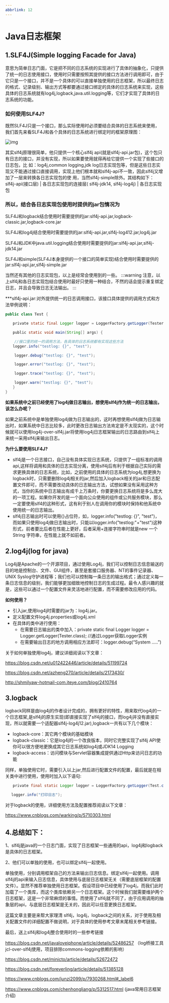 ```yaml
---
abbrlink: 12
---
```

# Java日志框架

## 1.SLF4J(Simple logging Facade for Java)

意思为简单日志门面，它是把不同的日志系统的实现进行了具体的抽象化，只提供了统一的日志使用接口，使用时只需要按照其提供的接口方法进行调用即可，由于它只是一个接口，并不是一个具体的可以直接单独使用的日志框架，所以最终日志的格式、记录级别、输出方式等都要通过接口绑定的具体的日志系统来实现，这些具体的日志系统就有log4j,logback,java.util.logging等，它们才实现了具体的日志系统的功能。

### 如何使用SLF4J?

既然SLF4J只是一个接口，那么实际使用时必须要结合具体的日志系统来使用，我们首先来看SLF4J和各个具体的日志系统进行绑定时的框架原理图：

![img](https://img2018.cnblogs.com/blog/1434095/201810/1434095-20181011231449434-658115391.png)

其实slf4j原理很简单，他只提供一个核心slf4j api(就是slf4j-api.jar包)，这个包只有日志的接口，并没有实现，所以如果要使用就得再给它提供一个实现了些接口的日志包，比 如：log4j,common logging,jdk log日志实现包等，但是这些日志实现又不能通过接口直接调用，实现上他们根本就和slf4j-api不一致，因此slf4j又增加了一层来转换各日志实现包的使 用，当然slf4j-simple除外。其结构如下：
slf4j-api(接口层)
  |
各日志实现包的连接层( slf4j-jdk14, slf4j-log4j)
  |
各日志实现包

### 所以，结合各日志实现包使用时提供的jar包情况为

SLF4J和logback结合使用时需要提供的jar:slf4j-api.jar,logback-classic.jar,logback-core.jar

SLF4J和log4j结合使用时需要提供的jar:slf4j-api.jar,slf4j-log412.jar,log4j.jar

SLF4J和JDK中java.util.logging结合使用时需要提供的jar:slf4j-api.jar,slf4j-jdk14.jar

SLF4J和simple(SLF4J本身提供的一个接口的简单实现)结合使用时需要提供的jar:slf4j-api.jar,slf4j-simple.jar

当然还有其他的日志实现包，以上是经常会使用到的一些。
:::warning
 注意，以上slf4j和各日志实现包结合使用时最好只使用一种结合，不然的话会提示重复绑定日志，并且会导致日志无法输出。
:::

***slf4j-api.jar:对外提供统一的日志调用接口，该接口具体提供的调用方式和方法举例说明：

```java
public class Test {

　　private static final Logger logger = LoggerFactory.getLogger(Tester.class); //通过LoggerFactory获取Logger实例

　　public static void main(String[] args) {

​    //接口里的统一的调用方法，各具体的日志系统都有实现这些方法
　　logger.info("testlog: {}", "test");

​    logger.debug("testlog: {}", "test");

​    logger.error("testlog: {}", "test");

​    logger.trace("testlog: {}", "test");

​    logger.warn("testlog: {}", "test");
　　}
}
```

**如果系统中之前已经使用了log4j做日志输出，想使用slf4j作为统一的日志输出，该怎么办呢？**

如果之前系统中是单独使用log4j做为日志输出的，这时再想使用slf4j做为日志输出时，如果系统中日志比较多，此时更改日志输出方法肯定是不太现实的，这个时候就可以使用log4j-over-slf4j.jar将使用log4j日志框架输出的日志路由到slf4j上来统一采用slf4j来输出日志。

**为什么要使用SLF4J?**

- slf4j是一个日志接口，自己没有具体实现日志系统，只提供了一组标准的调用api,这样将调用和具体的日志实现分离，使用slf4j后有利于根据自己实际的需求更换具体的日志系统，比如，之前使用的具体的日志系统为log4j,想更换为logback时，只需要删除log4j相关的jar,然后加入logback相关的jar和日志配置文件即可，而不需要改动具体的日志输出方法，试想如果没有采用这种方式，当你的系统中日志输出有成千上万条时，你要更换日志系统将是多么庞大的一项工程。如果你开发的是一个面向公众使用的组件或公共服务模块，那么一定要使用slf4的这种形式，这有利于别人在调用你的模块时保持和他系统中使用统一的日志输出。
- slf4j日志输出时可以使用{}占位符，如，logger.info("testlog: {}", "test")，而如果只使用log4j做日志输出时，只能以logger.info("testlog:"+"test")这种形式，前者要比后者在性能上更好，后者采用+连接字符串时就是new 一个String 字符串，在性能上就不如前者。

## 2.log4j(log for java)

Log4j是Apache的一个开源项目，通过使用Log4j，我们可以控制日志信息输送的目的地是控制台、文件、GUI组件，甚至是套接口服务器、NT的事件记录器、UNIX Syslog守护进程等；我们也可以控制每一条日志的输出格式；通过定义每一条日志信息的级别，我们能够更加细致地控制日志的生成过程。最令人感兴趣的就是，这些可以通过一个配置文件来灵活地进行配置，而不需要修改应用的代码。

**如何使用？**

- 引入jar,使用log4j时需要的jar为：log4j.jar。
- 定义配置文件log4j.properties或log4j.xml
- 在具体的类中进行使用：
  - 在需要日志输出的类中加入：private static final Logger logger = Logger.getLogger(Tester.class); //通过Logger获取Logger实例
  - 在需要输出日志的地方调用相应方法即可：logger.debug(“System …..”)

关于如何单独使用log4j，建议详细阅读以下文章：

<https://blog.csdn.net/u012422446/article/details/51199724>

<https://blog.csdn.net/azheng270/article/details/2173430/>

<http://shmilyaw-hotmail-com.iteye.com/blog/2410764>

## 3.logback

 logback同样是由log4j的作者设计完成的，拥有更好的特性，用来取代log4j的一个日志框架,是slf4j的原生实现(即直接实现了slf4j的接口，而log4j并没有直接实现，所以就需要一个适配器slf4j-log4j12.jar),logback一共有以下几个模块：

- logback-core：其它两个模块的基础模块
- logback-classic：它是log4j的一个改良版本，同时它完整实现了slf4j API使你可以很方便地更换成其它日志系统如log4j或JDK14 Logging
- logback-access：访问模块与Servlet容器集成提供通过Http来访问日志的功能

同样，单独使用它时，需要引入以上jar,然后进行配置文件的配置，最后就是在相关类中进行使用，使用时加入以下语句:

```java
　　private final static Logger logger = LoggerFactory.getLogger(Test.class);

 　logger.info("打印日志");
```

对于logback的使用，详细使用方法及配置推荐阅读以下文章：

<https://www.cnblogs.com/warking/p/5710303.html>

## 4.总结如下： 

1、slf4j是java的一个日志门面，实现了日志框架一些通用的api，log4j和logback是具体的日志框架。

2、他们可以单独的使用，也可以绑定slf4j一起使用。

单独使用，分别调用框架自己的方法来输出日志信息。绑定slf4j一起使用。调用slf4j的api来输入日志信息，具体使用与底层日志框架无关（需要底层框架的配置文件）。显然不推荐单独使用日志框架。假设项目中已经使用了log4j，而我们此时加载了一个类库，而这个类库依赖另一个日志框架。这个时候我们就需要维护两个日志框架，这是一个非常麻烦的事情。而使用了slf4j就不同了，由于应用调用的抽象层的api，与底层日志框架是无关的，因此可以任意更换日志框架。

这篇文章主要是来帮大家理清 slf4j，log4j，logback之间的关系，对于使用及相关配置文件的详细配置不做说明，对于具体的使用参考文章末尾相关参考链接。

最后，送上slf4j和log4j整合使用时的一些参考链接

<https://blog.csdn.net/javaloveiphone/article/details/52486257> （log桥接工具jcl-over-slf4j使用，项目排除commons-logging依赖的影响）

<https://blog.csdn.net/minicto/article/details/52672472>

<https://blog.csdn.net/foreverling/article/details/51385128>

<https://www.cnblogs.com/junzi2099/p/7930268.html#_label6>

<https://www.cnblogs.com/chenhongliang/p/5312517.html> (java常用日志框架介绍)
